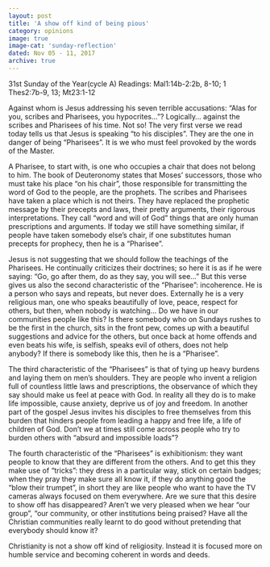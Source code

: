 ```yaml
---
layout: post
title: 'A show off kind of being pious'
category: opinions
image: true
image-cat: 'sunday-reflection'
dated: Nov 05 - 11, 2017
archive: true
---
```


31st Sunday of the Year(cycle A)
Readings:	Mal1:14b-2:2b, 8-10; 1 Thes2:7b-9, 13; Mt23:1-12

Against whom is Jesus addressing his seven terrible accusations: “Alas for you, scribes and Pharisees, you hypocrites...”?  Logically… against the scribes and Pharisees of his time.  Not so!  The very first verse we read today tells us that Jesus is speaking “to his disciples”.  They are the one in danger of being “Pharisees”.  It is we who must feel provoked by the words of the Master.

A Pharisee, to start with, is one who occupies a chair that does not belong to him.  The book of Deuteronomy states that Moses’ successors, those who must take his place “on his chair”, those responsible for transmitting the word of God to the people, are the prophets.  The scribes and Pharisees have taken a place which is not theirs.  They have replaced the prophetic message by their precepts and laws, their pretty arguments, their rigorous interpretations.  They call “word and will of God” things that are only human prescriptions and arguments.  If today we still have something similar, if people have taken somebody else’s chair, if one substitutes human precepts for prophecy, then he is a “Pharisee”.

Jesus is not suggesting that we should follow the teachings of the Pharisees.  He continually criticizes their doctrines; so here it is as if he were saying: “Go, go after them, do as they say, you will see…”  But this verse gives us also the second characteristic of the “Pharisee”: incoherence.  He is a person who says and repeats, but never does.  Externally he is a very religious man, one who speaks beautifully of love, peace, respect for others, but then, when nobody is watching… Do we have in our communities people like this?  Is there somebody who on Sundays rushes to be the first in the church, sits in the front pew, comes up with a beautiful suggestions and advice for the others, but once back at home offends and even beats his wife, is selfish, speaks evil of others, does not help anybody?  If there is somebody like this, then he is a “Pharisee”.

The third characteristic of the “Pharisees” is that of tying up heavy burdens and laying them on men’s shoulders.  They are people who invent a religion full of countless little laws and prescriptions, the observance of which they say should make us feel at peace with God.  In reality all they do is to make life impossible, cause anxiety, deprive us of joy and freedom.  In another part of the gospel Jesus invites his disciples to free themselves from this burden that hinders people from leading a happy and free life, a life of children of God.  Don’t we at times still come across people who try to burden others with “absurd and impossible loads”?

The fourth characteristic of the “Pharisees” is exhibitionism: they want people to know that they are different from the others.  And to get this they make use of “tricks”: they dress in a particular way, stick on certain badges; when they pray they make sure all know it, if they do anything good the “blow their trumpet”, in short they are like people who want to have the TV cameras always focused on them everywhere.  Are we sure that this desire to show off has disappeared?  Aren’t we very pleased when we hear “our group”, “our community, or other institutions being praised?  Have all the Christian communities really learnt to do good without pretending that everybody should know it?

Christianity is not a show off kind of religiosity.  Instead it is focused more on humble service and becoming coherent in words and deeds.
